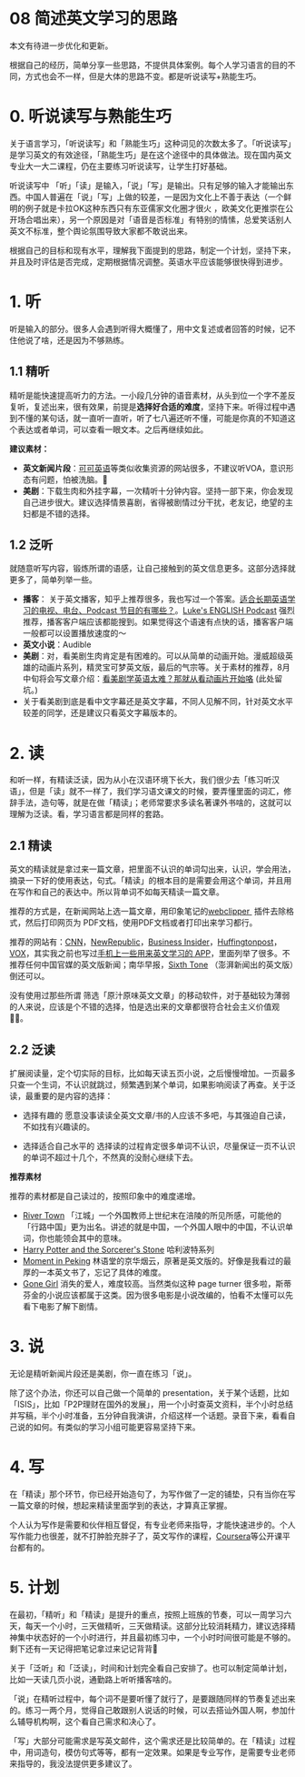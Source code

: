 # 08 简述英文学习的思路

本文有待进一步优化和更新。

<!-- more -->

根据自己的经历，简单分享一些思路，不提供具体案例。每个人学习语言的目的不同，方式也会不一样，但是大体的思路不变。都是听说读写+熟能生巧。

# 0. 听说读写与熟能生巧

关于语言学习，「听说读写」和「熟能生巧」这种词见的次数太多了。「听说读写」是学习英文的有效途径，「熟能生巧」是在这个途径中的具体做法。现在国内英文专业大一大二课程，仍在主要练习听说读写，让学生打好基础。

听说读写中 「听」「读」是输入，「说」「写」是输出。只有足够的输入才能输出东西。中国人普遍在「说」「写」上做的较差，一是因为文化上不善于表达（一个鲜明的例子就是卡拉OK这种东西只有东亚儒家文化圈才很火 ，欧美文化更推崇在公开场合唱出来），另一个原因是对「语音是否标准」有特别的情愫，总爱笑话别人英文不标准，整个舆论氛围导致大家都不敢说出来。

根据自己的目标和现有水平，理解我下面提到的思路，制定一个计划，坚持下来，并且及时评估是否完成，定期根据情况调整。英语水平应该能够很快得到进步。

# 1. 听

听是输入的部分。很多人会遇到听得大概懂了，用中文复述或者回答的时候，记不住他说了啥，还是因为不够熟练。

## 1.1 精听
精听是能快速提高听力的方法。一小段几分钟的语音素材，从头到位一个字不差反复听，复述出来，很有效果，前提是**选择好合适的难度**，坚持下来。听得过程中遇到不懂的某句话，就一直听一直听，听了七八遍还听不懂，可能是你真的不知道这个表达或者单词，可以查看一眼文本。之后再继续如此。

**建议素材：**

- **英文新闻片段**：[可可英语](http://www.kekenet.com/)等类似收集资源的网站很多，不建议听VOA，意识形态有问题，怕被洗脑。🌚
- **美剧**：下载生肉和外挂字幕，一次精听十分钟内容。坚持一部下来，你会发现自己进步很大。建议选择情景喜剧，省得被剧情过分干扰，老友记，绝望的主妇都是不错的选择。

## 1.2 泛听
就随意听写内容，锻炼所谓的语感，让自己接触到的英文信息更多。这部分选择就更多了，简单列举一些。

- **播客**： 关于英文播客，知乎上推荐很多，我也写过一个答案。[适合长期英语学习的电视、电台、Podcast 节目的有哪些？](https://www.zhihu.com/question/21454131/answer/43930468)。[Luke's ENGLISH Podcast](https://teacherluke.co.uk/) 强烈推荐，播客客户端应该都能搜到。如果觉得这个语速有点快的话，播客客户端一般都可以设置播放速度的～
- **英文小说**：Audible   
- **美剧**：对，看美剧生肉肯定是有困难的。可以从简单的动画开始。漫威超级英雄的动画片系列，精灵宝可梦英文版，最后的气宗等。关于素材的推荐，8月中旬将会写文章介绍：[看美剧学英语太难？那就从看动画片开始咯](https://digitalimmigrant.org/) (此处留坑。)
- 关于看美剧到底是看中文字幕还是英文字幕，不同人见解不同，针对英文水平较差的同学，还是建议只看英文字幕版本的。


# 2. 读

和听一样，有精读泛读，因为从小在汉语环境下长大，我们很少去「练习听汉语」，但是「读」就不一样了，我们学习语文课文的时候，要弄懂里面的词汇，修辞手法，造句等，就是在做「精读」；老师常要求多读名著课外书啥的，这就可以理解为泛读。看，学习语言都是同样的套路。

## 2.1 精读

英文的精读就是拿过来一篇文章，把里面不认识的单词勾出来，认识，学会用法，摘录一下好的使用表达，句式。「精读」的根本目的是需要会用这个单词，并且用在写作和自己的表达中。所以背单词不如每天精读一篇文章。

推荐的方式是，在新闻网站上选一篇文章，用印象笔记的[webclipper ](https://evernote.com/intl/zh-cn/products/webclipper) 插件去除格式，然后打印网页为 PDF文档，使用PDF文档或者打印出来学习都行。

推荐的网站有：[CNN](https://edition.cnn.com/)，[NewRepublic](https://newrepublic.com/)，[Business Insider](http://www.businessinsider.com/)，[Huffingtonpost](https://www.huffingtonpost.com/)，[VOX](https://www.vox.com/)，其实我之前也写过[手机上一些用来英文学习的 APP](https://blog.batesma.com/20150726-apps-learn-english/)，里面列举了很多。不推荐任何中国官媒的英文版新闻；南华早报，[Sixth Tone](http://www.sixthtone.com/) （澎湃新闻出的英文版）倒还可以。

没有使用过那些所谓 筛选「原汁原味英文文章」的移动软件，对于基础较为薄弱的人来说，应该是个不错的选择，怕是选出来的文章都很符合社会主义价值观 🤦‍♂️。


## 2.2 泛读

扩展阅读量，定个切实际的目标，比如每天读五页小说，之后慢慢增加。一页最多只查一个生词，不认识就跳过，频繁遇到某个单词，如果影响阅读了再查。关于泛读，最重要的是内容的选择：

- 选择有趣的
愿意没事读读全英文文章/书的人应该不多吧，与其强迫自己读，不如找有兴趣读的。

- 选择适合自己水平的
选择读的过程肯定很多单词不认识，尽量保证一页不认识的单词不超过十几个，不然真的没耐心继续下去。

**推荐素材**

推荐的素材都是自己读过的，按照印象中的难度递增。

- [River Town](https://book.douban.com/subject/1828090/) 「江城」一个外国教师上世纪末在涪陵的所见所感，可能他的 「行路中国」更为出名。讲述的就是中国，一个外国人眼中的中国，不认识单词，你也能领会其中的意味。
- [Harry Potter and the Sorcerer's Stone](https://book.douban.com/subject/1340758/) 哈利波特系列
- [Moment in Peking](https://book.douban.com/subject/1449430/) 林语堂的京华烟云，原著是英文版的。好像是我看过的最厚的一本英文书了，忘记了具体的难度。
- [Gone Girl](https://book.douban.com/subject/7005249/) 消失的爱人，难度较高。当然类似这种 page turner 很多啦，斯蒂芬金的小说应该都属于这类。因为很多电影是小说改编的，怕看不太懂可以先看下电影了解下剧情。

# 3. 说

无论是精听新闻片段还是美剧，你一直在练习「说」。

除了这个办法，你还可以自己做一个简单的 presentation，关于某个话题，比如「ISIS」，比如「P2P理财在国外的发展」，用一个小时查英文资料，半个小时总结并写稿，半个小时准备，五分钟自我演讲，介绍这样一个话题。录音下来，看看自己说的如何。有类似的学习小组可能更容易坚持下来。

# 4. 写

在「精读」那个环节，你已经开始造句了，为写作做了一定的铺垫，只有当你在写一篇文章的时候，想起来精读里面学到的表达，才算真正掌握。

个人认为写作是需要和伙伴相互督促，有专业老师来指导，才能快速进步的。个人写作能力也很差，就不打肿脸充胖子了，英文写作的课程，[Coursera](https://www.coursera.org/)等公开课平台都有的。


# 5. 计划

在最初，「精听」和「精读」是提升的重点，按照上班族的节奏，可以一周学习六天，每天一个小时，三天做精听，三天做精读。这部分比较消耗精力，建议选择精神集中状态好的一个小时进行，并且最初练习中，一个小时时间很可能是不够的。剩下还有一天记得把笔记拿过来记记背背🌚

关于「泛听」和「泛读」，时间和计划完全看自己安排了。也可以制定简单计划，比如一天读几页小说，通勤路上听听播客啥的。

「说」在精听过程中，每个词不是要听懂了就行了，是要跟随同样的节奏复述出来的。练习一两个月，觉得自己敢跟别人说话的时候，可以去搭讪外国人啊，参加什么辅导机构啊，这个看自己需求和决心了。

「写」大部分可能需求是写英文邮件，这个需求还是比较简单的。在「精读」过程中，用词造句，模仿句式等等，都有一定效果。如果是专业写作，是需要专业老师来指导的，我没法提供更多建议了。



